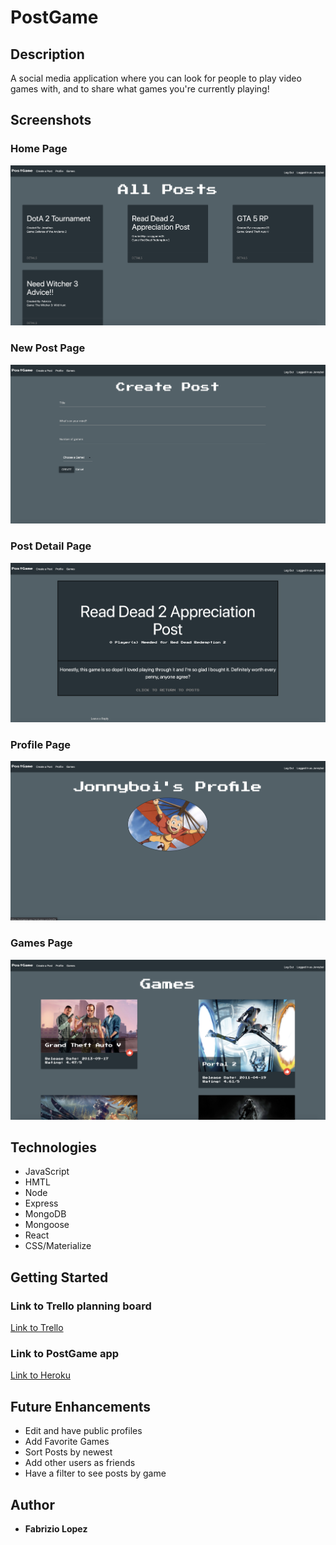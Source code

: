 # PostGame

## Description
A social media application where you can look for people to play video games with, and to share what games you're currently playing!

## Screenshots
### Home Page
![Home Page](public/homepage.png)
### New Post Page
![New Post Page](public/createpostpage.png)
### Post Detail Page
![Post Page](public/detailpage.png)
### Profile Page
![Profile Page](public/profilepage.png)
### Games Page
![Games Page](public/gamepage.png)

## Technologies
- JavaScript
- HMTL
- Node
- Express
- MongoDB
- Mongoose
- React
- CSS/Materialize

## Getting Started
### Link to Trello planning board
[Link to Trello](https://trello.com/b/yxjHMj4S/postgame)

### Link to PostGame app
[Link to Heroku](https://postgame-app.herokuapp.com/)

## Future Enhancements
- Edit and have public profiles
- Add Favorite Games
- Sort Posts by newest
- Add other users as friends
- Have a filter to see posts by game
## Author
- **Fabrizio Lopez**